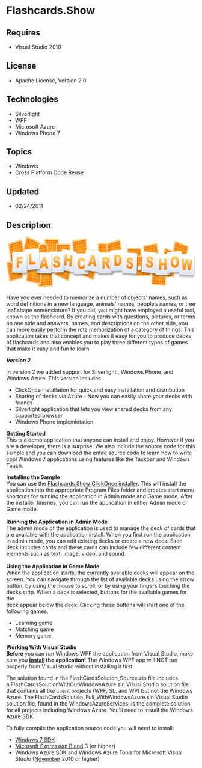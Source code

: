 # Flashcards.Show
## Requires
- Visual Studio 2010
## License
- Apache License, Version 2.0
## Technologies
- Silverlight
- WPF
- Microsoft Azure
- Windows Phone 7
## Topics
- Windows
- Cross Platform Code Reuse
## Updated
- 02/24/2011
## Description

<p><img src="18551-flashcardlogo.png" alt="" width="710" height="138"></p>
<p>Have you ever needed to memorize a number of objects&rsquo; names, such as word definitions in a new language, animals' names, people&rsquo;s names, or tree leaf shape nomenclature? If you did, you might have employed a useful tool, known as the flashcard.
 By creating cards with questions, pictures, or terms on one side and answers, names, and descriptions on the other side, you can more easily perform the rote memorization of a category of things. This application takes that concept and makes it easy for you
 to produce decks of flashcards and also enables you to play three different types of games that make it easy and fun to learn</p>
<p><strong><em>Version 2 </em></strong></p>
<p>In version 2 we added support for Silverlight , Windows Phone, and Windows Azure. This version includes</p>
<ul>
<li>ClickOnce installation for quick and easy installation and distribution </li><li>Sharing of decks via Azure - Now you can&nbsp;easily share your decks&nbsp;with friends
</li><li>Silverlight application that lets you view shared decks from any supported browser
</li><li>Windows Phone implemintation </li></ul>
<p><strong>Getting Started</strong><br>
This is a demo application that anyone can install and enjoy. However if you are a developer, there is a surprise. We also include the source code for this sample and you can download the entire source code to learn how to write cool Windows 7 applications
 using features like the Taskbar and Windows Touch.</p>
<p><strong>Installing the Sample</strong><br>
You can use the <a href="http://flashcardsshowclient.blob.core.windows.net/flashcards/WPFClient/FlashCards.Show.application">
Flashcards.Show ClickOnce installer</a>. This will install the application into the appropriate Program Files folder and creates start menu shortcuts for running the application in Admin mode and Game mode. After the installer finishes, you can run the application
 in either Admin mode or Game mode.<br>
<br>
<strong>Running the Application in Admin Mode</strong><br>
The admin mode of the application is used to manage the deck of cards that are available with the application install. When you first run the application in&nbsp;admin mode, you can edit existing decks or create a new deck. Each deck includes cards and these
 cards can include few different content elements such as text, image, video, and sound.<br>
<br>
<strong>Using the Application in Game Mode</strong><br>
When the application starts, the currently available decks will appear on the screen. You can navigate through the list of available decks using the arrow<br>
button, by using the mouse to scroll, or by using your fingers touching the decks strip. When a deck is selected, buttons for the available games for the<br>
deck appear below the deck. Clicking these buttons will start one of the following games.</p>
<ul>
<li>Learning game </li><li>Matching game </li><li>Memory game </li></ul>
<p><strong>Working With Visual Studio</strong><br>
<strong>Before</strong> you can run Windows WPF the application from Visual Studio, make sure you
<strong><a href="http://flashcardsshowclient.blob.core.windows.net/flashcards/WPFClient/FlashCards.Show.application">install</a> the application!</strong> The Windows WPF app will NOT run properly from Visual studio without&nbsp;installing it first.</p>
<p>The solution found in the FlashCardsSolution_Source.zip file includes a&nbsp;FlashCardsSolutionWithOutWindowsAzure.sln Visual Studio solution file that contains all the client projects (WPF, SL, and WP) but not the Windows Azure. The FlashCardsSolution_Full_WithWindowsAzure.sln&nbsp;Visual
 Studio solution file, found in the WindowsAzureServices, is the complete solution for all projects including Windows Azure. You'll need to install the Windows Azure SDK.</p>
<p>To fully compile the application source code you will need to install:</p>
<ul>
<li><a href="http://www.microsoft.com/downloads/en/details.aspx?FamilyID=c17ba869-9671-4330-a63e-1fd44e0e2505&displaylang=en">Windows 7 SDK</a>
</li><li><a href="http://www.microsoft.com/expression/products/Blend_Overview.aspx">Microsoft Expression Blend</a> 3 (or higher)
</li><li>Windows Azure SDK and Windows Azure Tools for Microsoft Visual Studio (<a href="http://www.microsoft.com/downloads/en/details.aspx?FamilyID=7a1089b6-4050-4307-86c4-9dadaa5ed018">November</a> 2010 or higher)
</li></ul>
